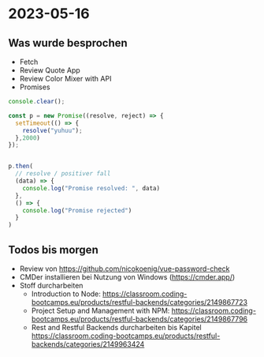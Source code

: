 # 2023-05-16

## Was wurde besprochen

- Fetch
- Review Quote App
- Review Color Mixer with API
- Promises

```js
console.clear();

const p = new Promise((resolve, reject) => {
  setTimeout(() => {
    resolve("yuhuu");
  },2000)
});


p.then(
  // resolve / positiver fall
  (data) => {
    console.log("Promise resolved: ", data)
  },
  () => {
    console.log("Promise rejected")
  }
)
```

## Todos bis morgen

- Review von https://github.com/nicokoenig/vue-password-check
- CMDer installieren bei Nutzung von Windows (https://cmder.app/)
- Stoff durcharbeiten
  - Introduction to Node: https://classroom.coding-bootcamps.eu/products/restful-backends/categories/2149867723
  - Project Setup and Management with NPM: https://classroom.coding-bootcamps.eu/products/restful-backends/categories/2149867796
  - Rest and Restful Backends durcharbeiten bis Kapitel https://classroom.coding-bootcamps.eu/products/restful-backends/categories/2149963424







